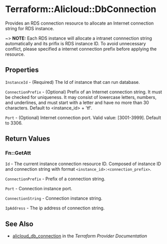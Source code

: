 # Terraform::Alicloud::DbConnection

Provides an RDS connection resource to allocate an Internet connection string for RDS instance.

~> **NOTE:** Each RDS instance will allocate a intranet connnection string automatically and its prifix is RDS instance ID.
 To avoid unnecessary conflict, please specified a internet connection prefix before applying the resource.

## Properties

`InstanceId` - (Required) The Id of instance that can run database.

`ConnectionPrefix` - (Optional) Prefix of an Internet connection string. It must be checked for uniqueness. It may consist of lowercase letters, numbers, and underlines, and must start with a letter and have no more than 30 characters. Default to <instance_id> + 'tf'.

`Port` - (Optional) Internet connection port. Valid value: [3001-3999]. Default to 3306.


## Return Values

### Fn::GetAtt

`Id` - The current instance connection resource ID. Composed of instance ID and connection string with format `<instance_id>:<connection_prefix>`.

`ConnectionPrefix` - Prefix of a connection string.

`Port` - Connection instance port.

`ConnectionString` - Connection instance string.

`IpAddress` - The ip address of connection string.

## See Also

* [alicloud_db_connection](https://www.terraform.io/docs/providers/alicloud/r/db_connection.html) in the _Terraform Provider Documentation_